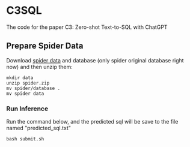 # C3SQL
The code for the paper C3: Zero-shot Text-to-SQL with ChatGPT

## Prepare Spider Data

Download [spider data](https://drive.google.com/uc?export=download&id=1TqleXec_OykOYFREKKtschzY29dUcVAQ) and database (only spider original database right now) and then unzip them:

```shell
mkdir data 
unzip spider.zip 
mv spider/database . 
mv spider data
```

### Run Inference 
Run the command below, and the predicted sql will be save to the file named "predicted_sql.txt"
```shell
bash submit.sh 
```
